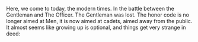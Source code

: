 Here, we come to today, the modern times. In the battle between the
Gentleman and The Officer. The Gentleman was lost. The honor code is no
longer aimed at Men, it is now aimed at cadets, aimed away from the public.
It almost seems like growing up is optional, and things get very strange in
deed: